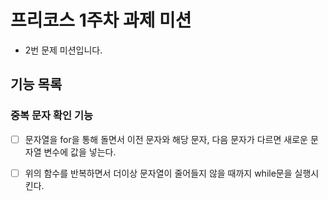 <!-- ## 🚀 기능 요구 사항

암호문을 좋아하는 괴짜 개발자 브라운이 이번에는 중복 문자를 이용한 새로운 암호를 만들었다. 예를 들어 "browoanoommnaon"이라는 암호문은 다음과 같은 순서로 해독할 수 있다.

1. "browoanoommnaon"
2. "browoannaon"
3. "browoaaon"
4. "browoon"
5. "brown"

임의의 문자열 cryptogram이 매개변수로 주어질 때, 연속하는 중복 문자들을 삭제한 결과를 return 하도록 solution 메서드를 완성하라.

### 제한사항

- cryptogram은 길이가 1 이상 1000 이하인 문자열이다.
- cryptogram은 알파벳 소문자로만 이루어져 있다.

### 실행 결과 예시

| cryptogram        | result  |
| ----------------- | ------- |
| "browoanoommnaon" | "brown" |
| "zyelleyz"        | ""      | -->


# 프리코스 1주차 과제 미션

- 2번 문제 미션입니다.

## 기능 목록

### 중복 문자 확인 기능
- [ ] 문자열을 for을 통해 돌면서 이전 문자와 해당 문자, 다음 문자가 다르면 새로운 문자열 변수에 값을 넣는다.
- [ ] 위의 함수를 반복하면서 더이상 문자열이 줄어들지 않을 때까지 while문을 실행시킨다.

